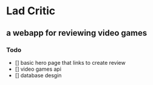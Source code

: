 # Lad Critic

## a webapp for reviewing video games

### Todo

- [] basic hero page that links to create review
- [] video games api
- [] database desgin
